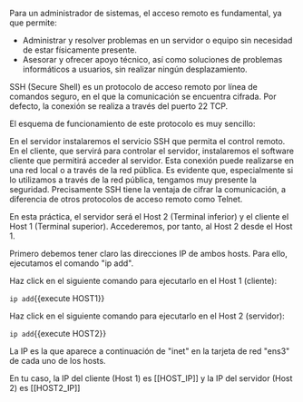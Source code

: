 Para un administrador de sistemas, el acceso remoto es fundamental, ya que permite:

* Administrar y resolver problemas en un servidor o equipo sin necesidad de estar físicamente presente.
* Asesorar y ofrecer apoyo técnico, así como soluciones de problemas informáticos a usuarios, sin realizar ningún desplazamiento.

SSH (Secure Shell) es un protocolo de acceso remoto por línea de comandos seguro, en el que la comunicación se encuentra cifrada. Por defecto, la conexión se realiza a través del puerto 22 TCP.

El esquema de funcionamiento de este protocolo es muy sencillo:

En el servidor instalaremos el servicio SSH que permita el control remoto. En el cliente, que servirá para controlar el servidor, instalaremos el software cliente que permitirá acceder al servidor. Esta conexión puede realizarse en una red local o a través de la red pública. Es evidente que, especialmente si lo utilizamos a través de la red pública, tengamos muy presente la seguridad. Precisamente SSH tiene la ventaja de cifrar la comunicación, a diferencia de otros protocolos de acceso remoto como Telnet.

En esta práctica, el servidor será el Host 2 (Terminal inferior) y el cliente el Host 1 (Terminal superior). Accederemos, por tanto, al Host 2 desde el Host 1.

Primero debemos tener claro las direcciones IP de ambos hosts. Para ello, ejecutamos el comando "ip add".

Haz click en el siguiente comando para ejecutarlo en el Host 1 (cliente):

`ip add`{{execute HOST1}}

Haz click en el siguiente comando para ejecutarlo en el Host 2 (servidor):

`ip add`{{execute HOST2}}

La IP es la que aparece a continuación de "inet" en la tarjeta de red "ens3" de cada uno de los hosts.

En tu caso, la IP del cliente (Host 1) es [[HOST_IP]] y la IP del servidor (Host 2) es [[HOST2_IP]]